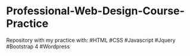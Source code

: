 # Professional-Web-Design-Course-Practice

Repository with my practice with:
#HTML
#CSS
#Javascript
#Jquery
#Bootstrap 4
#Wordpress
